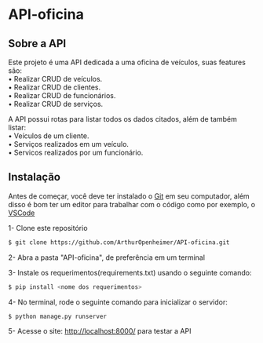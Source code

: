 # API-oficina


## Sobre a API
Este projeto é uma API dedicada a uma oficina de veículos, suas features são:<br />
• Realizar CRUD de veículos.<br />
• Realizar CRUD de clientes.<br />
• Realizar CRUD de funcionários.<br />
• Realizar CRUD de serviços.<br />

A API possui rotas para listar todos os dados citados, além de também listar:<br />
• Veículos de um cliente.<br />
• Serviços realizados em um veículo.<br />
• Servicos realizados por um funcionário.<br />


## Instalação
Antes de começar, você deve ter instalado o [Git](https://git-scm.com) em seu computador, além disso é bom ter um editor para trabalhar com o código como por exemplo, o [VSCode](https://code.visualstudio.com/)

1- Clone este repositório
```bash
$ git clone https://github.com/ArthurOpenheimer/API-oficina.git
```

2- Abra a pasta "API-oficina", de preferência em um terminal

3- Instale os requerimentos(requirements.txt) usando o seguinte comando:
```bash
$ pip install <nome dos requerimentos>
```

4- No terminal, rode o seguinte comando para inicializar o servidor:
```bash
$ python manage.py runserver
```

5- Acesse o site: <http://localhost:8000/> para testar a API